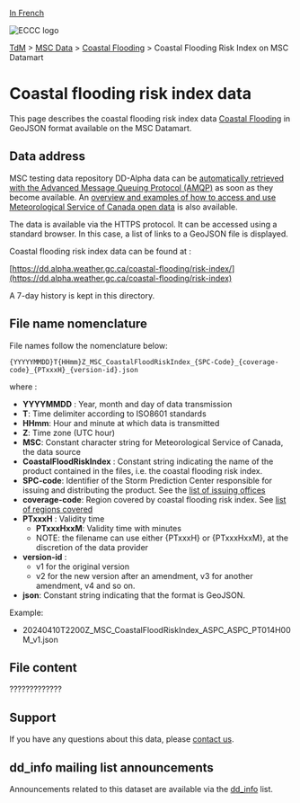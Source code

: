 [In French](readme_coastal-flooding-risk-index-datamart_fr.md)

![ECCC logo](../../img_eccc-logo.png)

[TdM](../../readme_en.md) > [MSC Data](../readme_en.md) > [Coastal Flooding](readme_coastal-flooding_en.md) > Coastal Flooding Risk Index on MSC Datamart

# Coastal flooding risk index data 

This page describes the coastal flooding risk index data [Coastal Flooding](readme_coastal-flooding_en.md) in GeoJSON format available on the MSC Datamart.

## Data address 

MSC testing data repository DD-Alpha data can be [automatically retrieved with the Advanced Message Queuing Protocol (AMQP)](../.../msc-datamart/amqp_en.md) as soon as they become available. An [overview and examples of how to access and use Meteorological Service of Canada open data](../../usage/readme_en.md) is also available.

The data is available via the HTTPS protocol. It can be accessed using a standard browser. In this case, a list of links to a GeoJSON file is displayed.

Coastal flooding risk index data can be found at :

[https://dd.alpha.weather.gc.ca/coastal-flooding/risk-index/](https://dd.alpha.weather.gc.ca/coastal-flooding/risk-index)

A 7-day history is kept in this directory.

## File name nomenclature 

File names follow the nomenclature below:

`{YYYYYMMDD}T{HHmm}Z_MSC_CoastalFloodRiskIndex_{SPC-Code}_{coverage-code}_{PTxxxH}_{version-id}.json`

where :

* __YYYYMMDD__ : Year, month and day of data transmission
* __T__: Time delimiter according to ISO8601 standards
* __HHmm__: Hour and minute at which data is transmitted
* __Z__: Time zone (UTC hour)
* __MSC__: Constant character string for Meteorological Service of Canada, the data source
* __CoastalFloodRiskIndex__ : Constant string indicating the name of the product contained in the files, i.e. the coastal flooding risk index.
* __SPC-code__: Identifier of the Storm Prediction Center responsible for issuing and distributing the product. See the [list of issuing offices](https://eccc-msc.github.io/open-data/msc-data/alerts/readme_alerts-datamart_en/#notes)
* __coverage-code__: Region covered by coastal flooding risk index. See [list of regions covered](https://eccc-msc.github.io/open-data/msc-data/alerts/readme_alerts-datamart_en/#notes)
* __PTxxxH__ : Validity time 
     * __PTxxxHxxM__: Validity time with minutes 
     * NOTE: the filename can use either {PTxxxH} or {PTxxxHxxM}, at the discretion of the data provider
* __version-id__ : 
     * v1 for the original version
     * v2 for the new version after an amendment, v3 for another amendment, v4 and so on.
* __json__: Constant string indicating that the format is GeoJSON.

Example:

* 20240410T2200Z_MSC_CoastalFloodRiskIndex_ASPC_ASPC_PT014H00M_v1.json

## File content

?????????????

## Support

If you have any questions about this data, please [contact us](https://weather.gc.ca/mainmenu/contact_us_f.html).

## dd_info mailing list announcements 

Announcements related to this dataset are available via the [dd_info](https://comm.collab.science.gc.ca/mailman3/postorius/lists/dd_info/) list.
